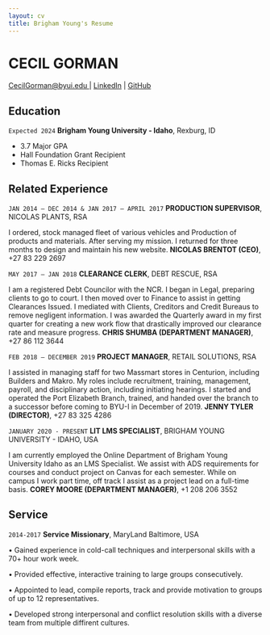 ```yaml
---
layout: cv
title: Brigham Young's Resume
---
```

# CECIL GORMAN

<div id="webaddress">
<a href="CecilGorman@byui.edu ">CecilGorman@byui.edu </a>
| <a href="http://www.linkedin.com/in/cecil-gorman-b28959144">LinkedIn</a>
| <a href="https://github.com/CecilGorman">GitHub</a>
</div>

<!-- https://www.monique.tech/the-art-of-markdown -->

## Education

`Expected 2024`
__Brigham Young University - Idaho__, Rexburg, ID

- 3.7 Major GPA
- Hall Foundation Grant Recipient
- Thomas E. Ricks Recipient


## Related Experience

`JAN 2014 – DEC 2014 & JAN 2017 – APRIL 2017`
__PRODUCTION SUPERVISOR__, NICOLAS PLANTS, RSA

I ordered, stock managed fleet of various vehicles and Production of products and materials. After serving my mission. I returned for three months to design and maintain his new website.
__NICOLAS BRENTOT (CEO)__, +27 83 229 2697

`MAY 2017 – JAN 2018`
__CLEARANCE CLERK__, DEBT RESCUE, RSA

I am a registered Debt Councilor with the NCR. I began in Legal, preparing clients to go to court. I then moved over to Finance to assist in getting Clearances Issued. I mediated with Clients, Creditors and Credit Bureaus to remove negligent information. I was awarded the Quarterly award in my first quarter for creating a new work flow that drastically improved our clearance rate and measure progress.
__CHRIS SHUMBA (DEPARTMENT MANAGER)__, +27 86 112 3644

`FEB 2018 – DECEMBER 2019`
__PROJECT MANAGER__, RETAIL SOLUTIONS, RSA

I assisted in managing staff for two Massmart stores in Centurion, including Builders and Makro. My roles include recruitment, training, management, payroll, and disciplinary action, including initiating hearings. I started and operated the Port Elizabeth Branch, trained, and handed over the branch to a successor before coming to BYU-I in December of 2019.
__JENNY TYLER (DIRECTOR)__, +27 83 325 4286

`JANUARY 2020 - PRESENT`
__LIT LMS SPECIALIST__, BRIGHAM YOUNG UNIVERSITY - IDAHO, USA

I am currently employed the Online Department of Brigham Young University Idaho as an LMS Specialist. We assist with ADS requirements for courses and conduct project on Canvas for each semester. While on campus I work part time, off track I assist as a project lead on a full-time basis.
__COREY MOORE (DEPARTMENT MANAGER)__, +1 208 206 3552


## Service

`2014-2017`
__Service Missionary__, MaryLand Baltimore, USA

• Gained experience in cold-call techniques and interpersonal skills with a 70+ hour work week.

• Provided effective, interactive training to large groups consecutively.

• Appointed to lead, compile reports, track and provide motivation to groups of up to 12 representatives.

• Developed strong interpersonal and conflict resolution skills with a diverse team from multiple diffirent cultures.

<!-- ### Footer

Last updated: May 2013 -->


